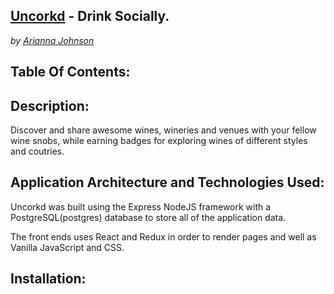 [Uncorkd]() - Drink Socially.
---
*by [Arianna Johnson](https://github.com/ariannalillie)*

Table Of Contents:
---


Description:
---
Discover and share awesome wines, wineries and venues with your fellow wine snobs, while earning badges for exploring wines of different styles and coutries.

Application Architecture and Technologies Used:
---
Uncorkd was built using the Express NodeJS framework with a PostgreSQL(postgres) database to store all of the application data.

The front ends uses React and Redux in order to render pages and well as Vanilla JavaScript and CSS.

Installation:
---
